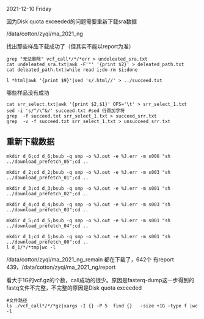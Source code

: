 2021-12-10 Friday


因为Disk quota exceeded的问题需要重新下载sra数据


/data/cotton/zyqi/ma_2021_ng

找出那些样品下载成功了（但其实不能以report为准）
```shell
grep "无法删除" vcf_call*/*/*err > undeleated_sra.txt
cat undeleated_sra.txt|awk -F'"' '{print $2}' > deleated_path.txt
cat deleated_path.txt|while read i;do rm $i;done

l *html|awk '{print $9}'|sed 's/.html//' > ../succeed.txt
```

哪些样品没有成功
```shell
cat srr_select.txt|awk '{print $2,$1}' OFS='\t' > srr_select_1.txt
sed -i 's/^/\^&/' succeed.txt #sed 行首加字符
grep  -f succeed.txt srr_select_1.txt > succeed_srr.txt
grep  -v -f succeed.txt srr_select_1.txt > unsucceed_srr.txt
```


## 重新下载数据

```
mkdir d_6;cd d_6;bsub -q smp -o %J.out -e %J.err -m s006 "sh ../download_prefetch_05";cd ..

mkdir d_2;cd d_2;bsub -q smp -o %J.out -e %J.err -m s003 "sh ../download_prefetch_01";cd ..

mkdir d_3;cd d_3;bsub -q smp -o %J.out -e %J.err -m s001 "sh ../download_prefetch_02";cd ..

mkdir d_4;cd d_4;bsub -q smp -o %J.out -e %J.err -m s003 "sh ../download_prefetch_03";cd ..

mkdir d_5;cd d_5;bsub -q smp -o %J.out -e %J.err -m s001 "sh ../download_prefetch_04";cd ..

mkdir d_1;cd d_1;bsub -q smp -o %J.out -e %J.err -m s001 "sh ../download_prefetch_00";cd ..
l d_1/*/*tmp|wc -l
```

/data/cotton/zyqi/ma_2021_ng_remain
都在下载了，642个
有report 439，/data/cotton/zyqi/ma_2021_ng/report



看大于1G的vcf.gz的个数，call成功的很少。原因是fasterq-dump这一步得到的fastq文件不完整，不完整的原因是Disk quota exceeded

```shell
#文件路径 
ls ./vcf_call*/*/*gz|xargs -I {} -P 5  find {}   -size +1G -type f |wc -l
```
